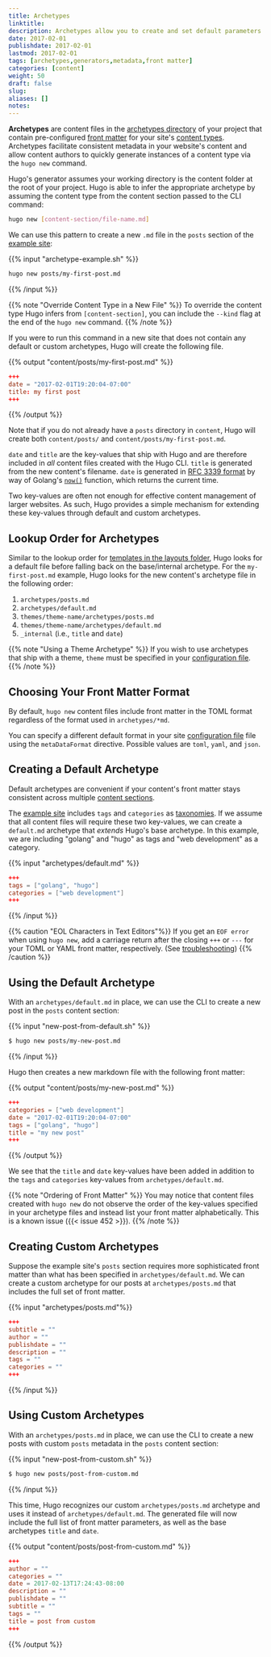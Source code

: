 ```yaml
---
title: Archetypes
linktitle:
description: Archetypes allow you to create and set default parameters from the command line according to the content section.
date: 2017-02-01
publishdate: 2017-02-01
lastmod: 2017-02-01
tags: [archetypes,generators,metadata,front matter]
categories: [content]
weight: 50
draft: false
slug:
aliases: []
notes:
---
```


**Archetypes** are content files in the [archetypes directory][] of your project that contain pre-configured [front matter][] for your site's [content types][]. Archetypes facilitate consistent metadata in your website's content and allow content authors to quickly generate instances of a content type via the `hugo new` command.

Hugo's generator assumes your working directory is the content folder at the root of your project. Hugo is able to infer the appropriate archetype by assuming the content type from the content section passed to the CLI command:

```bash
hugo new [content-section/file-name.md]
```

We can use this pattern to create a new `.md` file in the `posts` section of the [example site][]:

{{% input "archetype-example.sh" %}}
```bash
hugo new posts/my-first-post.md
```
{{% /input %}}

{{% note "Override Content Type in a New File" %}}
To override the content type Hugo infers from `[content-section]`, you can include the `--kind` flag at the end of the `hugo new` command.
{{% /note %}}

If you were to run this command in a new site that does not contain any default or custom archetypes, Hugo will create the following file.

{{% output "content/posts/my-first-post.md" %}}
```toml
+++
date = "2017-02-01T19:20:04-07:00"
title: my first post
+++
```
{{% /output %}}

Note that if you do not already have a `posts` directory in `content`, Hugo will create both `content/posts/` and `content/posts/my-first-post.md`.

`date` and `title` are the key-values that ship with Hugo and are therefore included in *all* content files created with the Hugo CLI. `title` is generated from the new content's filename. `date` is generated in [RFC 3339 format][] by way of Golang's [`now()`][] function, which returns the current time.

Two key-values are often not enough for effective content management of larger websites. As such, Hugo provides a simple mechanism for extending these key-values through default and custom archetypes.

## Lookup Order for Archetypes

Similar to the lookup order for [templates in the layouts folder][], Hugo looks for a default file before falling back on the base/internal archetype. For the `my-first-post.md` example, Hugo looks for the new content's archetype file in the following order:

1. `archetypes/posts.md`
2. `archetypes/default.md`
3. `themes/theme-name/archetypes/posts.md`
4. `themes/theme-name/archetypes/default.md`
5. `_internal` (i.e., `title` and `date`)

{{% note "Using a Theme Archetype" %}}
If you wish to use archetypes that ship with a theme, `theme` must be specified in your [configuration file](/project-organization/configuration/).
{{% /note %}}

## Choosing Your Front Matter Format

By default, `hugo new` content files include front matter in the TOML format regardless of the format used in `archetypes/*md`.

You can specify a different default format in your site [configuration file][] file using the `metaDataFormat` directive. Possible values are `toml`, `yaml`, and `json`.

## Creating a Default Archetype

Default archetypes are convenient if your content's front matter stays consistent across multiple [content sections][].

The [example site][] includes `tags` and `categories` as [taxonomies][]. If we assume that all content files will require these two key-values, we can create a `default.md` archetype that *extends* Hugo's base archetype. In this example, we are including "golang" and "hugo" as tags and "web development" as a category.

{{% input "archetypes/default.md" %}}
```toml
+++
tags = ["golang", "hugo"]
categories = ["web development"]
+++
```
{{% /input %}}

{{% caution "EOL Characters in Text Editors"%}}
If you get an `EOF error` when using `hugo new`, add a carriage return after the closing `+++` or `---` for your TOML or YAML front matter, respectively. (See [troubleshooting](/troubleshooting/eof-error/))
{{% /caution %}}

## Using the Default Archetype

With an `archetypes/default.md` in place, we can use the CLI to create a new post in the `posts` content section:

{{% input "new-post-from-default.sh" %}}
```bash
$ hugo new posts/my-new-post.md
```
{{% /input %}}

Hugo then creates a new markdown file with the following front matter:

{{% output "content/posts/my-new-post.md" %}}
```toml
+++
categories = ["web development"]
date = "2017-02-01T19:20:04-07:00"
tags = ["golang", "hugo"]
title = "my new post"
+++
```
{{% /output %}}

We see that the `title` and `date` key-values have been added in addition to the `tags` and `categories` key-values from `archetypes/default.md`.

{{% note "Ordering of Front Matter" %}}
You may notice that content files created with `hugo new` do not observe the order of the key-values specified in your archetype files and instead list your front matter alphabetically. This is a known issue ({{< issue 452 >}}).
{{% /note %}}

## Creating Custom Archetypes

Suppose the example site's `posts` section requires more sophisticated front matter than what has been specified in `archetypes/default.md`. We can create a custom archetype for our posts at `archetypes/posts.md` that includes the full set of front matter.

{{% input "archetypes/posts.md"%}}
```toml
+++
subtitle = ""
author = ""
publishdate = ""
description = ""
tags = ""
categories = ""
+++
```
{{% /input %}}

## Using Custom Archetypes

With an `archetypes/posts.md` in place, we can use the CLI to create a new posts with custom `posts` metadata in the `posts` content section:

{{% input "new-post-from-custom.sh" %}}
```bash
$ hugo new posts/post-from-custom.md
```
{{% /input %}}

This time, Hugo recognizes our custom `archetypes/posts.md` archetype and uses it instead of `archetypes/default.md`. The generated file will now include the full list of front matter parameters, as well as the base archetypes `title` and `date`.

{{% output "content/posts/post-from-custom.md" %}}
```toml
+++
author = ""
categories = ""
date = 2017-02-13T17:24:43-08:00
description = ""
publishdate = ""
subtitle = ""
tags = ""
title = post from custom
+++
```
{{% /output %}}

[archetypes directory]: /project-organization/directory-structure/
[`now()`]: http://golang.org/pkg/time/#Now
[configuration file]: /project-organization/configuration/
[content sections]: /content-sections/
[content types]: /content-management/content-types/
[example site]: /getting-started/
[front matter]: /content-management/front-matter/
[RFC 3339 format]: https://www.ietf.org/rfc/rfc3339.txt
[taxonomies]: /content-management/taxonomies/
[templates in the layouts folder]: /templates/base-templates-and-blocks/
[templates]: /templates/

